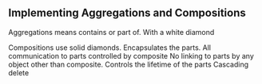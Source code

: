 ## Implementing Aggregations and Compositions

Aggregations means contains or part of.
With a white diamond

Compositions use solid diamonds.
Encapsulates the parts.
All communication to parts controlled by composite
No linking to parts by any object other than composite.
Controls the lifetime of the parts
Cascading delete

